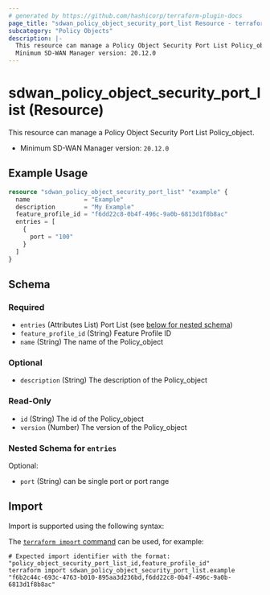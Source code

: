 ```yaml
---
# generated by https://github.com/hashicorp/terraform-plugin-docs
page_title: "sdwan_policy_object_security_port_list Resource - terraform-provider-sdwan"
subcategory: "Policy Objects"
description: |-
  This resource can manage a Policy Object Security Port List Policy_object.
  Minimum SD-WAN Manager version: 20.12.0
---
```


# sdwan_policy_object_security_port_list (Resource)

This resource can manage a Policy Object Security Port List Policy_object.
  - Minimum SD-WAN Manager version: `20.12.0`

## Example Usage

```terraform
resource "sdwan_policy_object_security_port_list" "example" {
  name               = "Example"
  description        = "My Example"
  feature_profile_id = "f6dd22c8-0b4f-496c-9a0b-6813d1f8b8ac"
  entries = [
    {
      port = "100"
    }
  ]
}
```

<!-- schema generated by tfplugindocs -->
## Schema

### Required

- `entries` (Attributes List) Port List (see [below for nested schema](#nestedatt--entries))
- `feature_profile_id` (String) Feature Profile ID
- `name` (String) The name of the Policy_object

### Optional

- `description` (String) The description of the Policy_object

### Read-Only

- `id` (String) The id of the Policy_object
- `version` (Number) The version of the Policy_object

<a id="nestedatt--entries"></a>
### Nested Schema for `entries`

Optional:

- `port` (String) can be single port or port range

## Import

Import is supported using the following syntax:

The [`terraform import` command](https://developer.hashicorp.com/terraform/cli/commands/import) can be used, for example:

```shell
# Expected import identifier with the format: "policy_object_security_port_list_id,feature_profile_id"
terraform import sdwan_policy_object_security_port_list.example "f6b2c44c-693c-4763-b010-895aa3d236bd,f6dd22c8-0b4f-496c-9a0b-6813d1f8b8ac"
```
